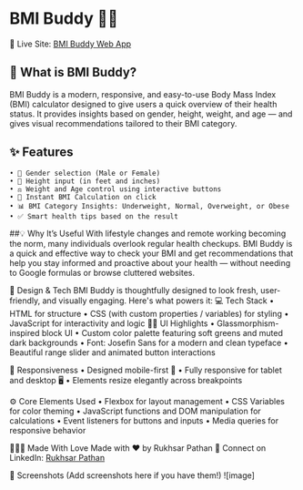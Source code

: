 # BMI Buddy 💚💪
🔗 Live Site: [BMI Buddy Web App](https://rukhsarpathan.github.io/BMIBuddy/)

## 🧠 What is BMI Buddy?
BMI Buddy is a modern, responsive, and easy-to-use Body Mass Index (BMI) calculator designed to give users a quick overview of their health status. It provides insights based on gender, height, weight, and age — and gives visual recommendations tailored to their BMI category.

## ✨ Features
	• 👥 Gender selection (Male or Female)
	• 📏 Height input (in feet and inches)
	• ⚖️ Weight and Age control using interactive buttons
	• 🧮 Instant BMI Calculation on click
	• 📊 BMI Category Insights: Underweight, Normal, Overweight, or Obese
	• ✅ Smart health tips based on the result

##💡 Why It’s Useful
With lifestyle changes and remote working becoming the norm, many individuals overlook regular health checkups. BMI Buddy is a quick and effective way to check your BMI and get recommendations that help you stay informed and proactive about your health — without needing to Google formulas or browse cluttered websites.

🎨 Design & Tech
BMI Buddy is thoughtfully designed to look fresh, user-friendly, and visually engaging. Here's what powers it:
💻 Tech Stack
	• HTML for structure
	• CSS (with custom properties / variables) for styling
	• JavaScript for interactivity and logic
🧑‍🎨 UI Highlights
	• Glassmorphism-inspired block UI
	• Custom color palette featuring soft greens and muted dark backgrounds
	• Font: Josefin Sans for a modern and clean typeface
	• Beautiful range slider and animated button interactions

📱 Responsiveness
	• Designed mobile-first 📱
	• Fully responsive for tablet and desktop 🖥️
	• Elements resize elegantly across breakpoints

⚙️ Core Elements Used
	• Flexbox for layout management
	• CSS Variables for color theming
	• JavaScript functions and DOM manipulation for calculations
	• Event listeners for buttons and inputs
	• Media queries for responsive behavior

👩🏻‍💻 Made With Love
Made with ❤️ by Rukhsar Pathan
🔗 Connect on LinkedIn: [Rukhsar Pathan](https://www.linkedin.com/in/rukhsarpathan7/)

📸 Screenshots
(Add screenshots here if you have them!)
![image]
